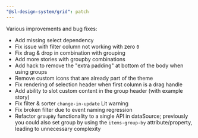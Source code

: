 ```yaml
---
"@sl-design-system/grid": patch
---
```


Various improvements and bug fixes:
- Add missing select dependency
- Fix issue with filter column not working with zero `0`
- Fix drag & drop in combination with grouping
- Add more stories with groupby combinations
- Add hack to remove the "extra padding" at bottom of the body when using groups
- Remove custom icons that are already part of the theme
- Fix rendering of selection header when first column is a drag handle
- Add ability to slot custom content in the group header (with example story)
- Fix filter & sorter `change-in-update` Lit warning
- Fix broken filter due to event naming regression
- Refactor `groupBy` functionality to a single API in dataSource; previously you could also set group by using the `items-group-by` attribute/property, leading to unnecessary complexity
